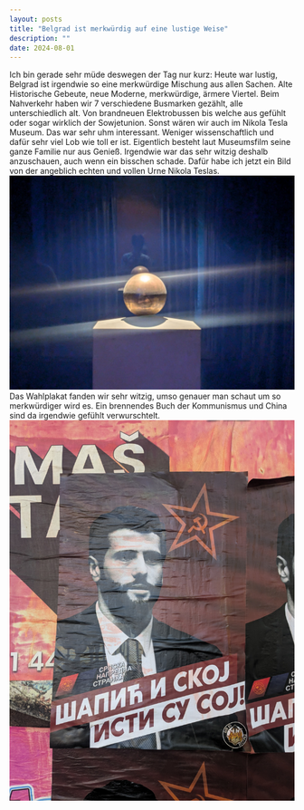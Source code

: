 ```yaml
---
layout: posts
title: "Belgrad ist merkwürdig auf eine lustige Weise"
description: ""
date: 2024-08-01
---
```

Ich bin gerade sehr müde deswegen der Tag nur kurz:
Heute war lustig, Belgrad ist irgendwie so eine merkwürdige Mischung aus allen Sachen. Alte Historische Gebeute, neue Moderne, merkwürdige, ärmere Viertel. Beim Nahverkehr haben wir 7 verschiedene Busmarken gezählt, alle unterschiedlich alt. Von brandneuen Elektrobussen bis welche aus gefühlt oder sogar wirklich der Sowjetunion. Sonst wären wir auch im Nikola Tesla Museum. Das war sehr uhm interessant. Weniger wissenschaftlich und dafür sehr viel Lob wie toll er ist. Eigentlich besteht laut Museumsfilm seine ganze Familie nur aus Genieß. Irgendwie war das sehr witzig deshalb anzuschauen, auch wenn ein bisschen schade. Dafür habe ich jetzt ein Bild von der angeblich echten und vollen Urne Nikola Teslas.
![](/assets/images/PXL_20240801_104548520.jpg)
Das Wahlplakat fanden wir sehr witzig, umso genauer man schaut um so merkwürdiger wird es. Ein brennendes Buch der Kommunismus und China sind da irgendwie gefühlt verwurschtelt.
![](/assets/images/PXL_20240801_090542498.jpg)